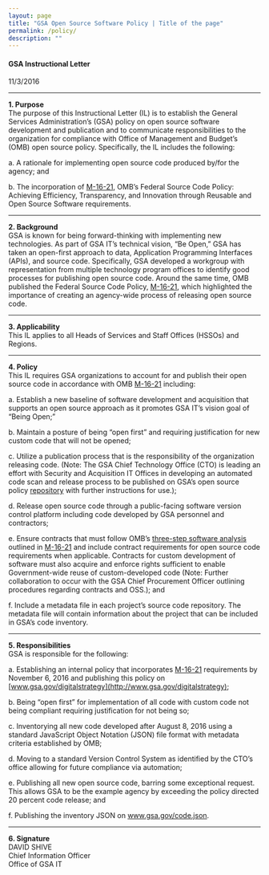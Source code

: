 ```yaml
---
layout: page
title: "GSA Open Source Software Policy | Title of the page"
permalink: /policy/
description: ""
---
```


#### GSA Instructional Letter
11/3/2016

---

**1. Purpose**  
The purpose of this Instructional Letter (IL) is to establish the General Services Administration’s (GSA) policy on open source software development and publication and to communicate responsibilities to the organization for compliance with Office of Management and Budget’s (OMB) open source policy.  Specifically, the IL includes the following:

a.  A rationale for implementing open source code produced by/for the agency; and

b.  The incorporation of [M-16-21](https://www.whitehouse.gov/sites/default/files/omb/memoranda/2016/m_16_21.pdf), OMB’s Federal Source Code Policy:  Achieving Efficiency, Transparency, and Innovation through Reusable and Open Source Software requirements.

---

**2. Background**  
GSA is known for being forward-thinking with implementing new technologies.  As part of GSA IT’s technical vision, “Be Open,” GSA has taken an open-first approach to data, Application Programming Interfaces (APIs), and source code.  Specifically, GSA developed a workgroup with representation from multiple technology program offices to identify good processes for publishing open source code.  Around the same time, OMB published the Federal Source Code Policy, [M-16-21](https://www.whitehouse.gov/sites/default/files/omb/memoranda/2016/m_16_21.pdf), which highlighted the importance of creating an agency-wide process of releasing open source code.  

---

**3. Applicability**  
This IL applies to all Heads of Services and Staff Offices (HSSOs) and Regions.

---

**4. Policy**  
This IL requires GSA organizations to account for and publish their open source code in accordance with OMB [M-16-21](https://www.whitehouse.gov/sites/default/files/omb/memoranda/2016/m_16_21.pdf) including:

a. Establish a new baseline of software development and acquisition that supports an open source approach as it promotes GSA IT’s vision goal of “Being Open;”

b. Maintain a posture of being “open first” and requiring justification for new custom code that will not be opened;

c. Utilize a publication process that is the responsibility of the organization releasing code.  (Note: The GSA Chief Technology Office (CTO) is leading an effort with Security and Acquisition IT Offices in developing an automated code scan and release process to be published on GSA’s open source policy [repository](https://github.com/GSA/GSAOpenSourcePolicy) with further instructions for use.);

d. Release open source code through a public-facing software version control platform including code developed by GSA personnel and contractors;

e. Ensure contracts that must follow OMB’s [three-step software analysis](https://sourcecode.cio.gov/Three-Step-Software-Solutions-Analysis/) outlined in [M-16-21](https://www.whitehouse.gov/sites/default/files/omb/memoranda/2016/m_16_21.pdf) and include contract requirements for open source code requirements when applicable. Contracts for custom development of software must also acquire and enforce rights sufficient to enable Government-wide reuse of custom-developed code (Note: Further collaboration to occur with the GSA Chief Procurement Officer outlining procedures regarding contracts and OSS.); and

f. Include a metadata file in each project’s source code repository.  The metadata file will contain information about the project that can be included in GSA’s code inventory.

---

**5. Responsibilities**  
GSA is responsible for the following:

a. Establishing an internal policy that incorporates [M-16-21](https://www.whitehouse.gov/sites/default/files/omb/memoranda/2016/m_16_21.pdf) requirements by November 6, 2016 and publishing this policy on [www.gsa.gov/digitalstrategy](http://www.gsa.gov/digitalstrategy);

b. Being “open first” for implementation of all code with custom code not being compliant requiring justification for not being so;

c. Inventorying all new code developed after August 8, 2016 using a standard JavaScript Object Notation (JSON) file format with metadata criteria established by OMB;

d. Moving to a standard Version Control System as identified by the CTO’s office allowing for future compliance via automation;

e. Publishing all new open source code, barring some exceptional request.  This allows GSA to be the example agency by exceeding the policy directed 20 percent code release; and

f. Publishing the inventory JSON on www.gsa.gov/code.json.

---

**6. Signature**  
	DAVID SHIVE  
	Chief Information Officer  
	Office of GSA IT 

